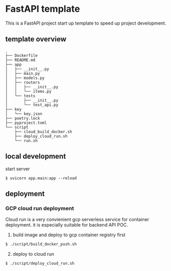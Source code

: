 # FastAPI template

This is a FastAPI project start up template to speed up project development.

## template overview
```
.
├── Dockerfile
├── README.md
├── app
│   ├── __init__.py
│   ├── main.py
│   ├── models.py
│   ├── routers
│   │   ├── __init__.py
│   │   └── items.py
│   └── tests
│       ├── __init__.py
│       └── test_api.py
├── key
│   └── key.json
├── poetry.lock
├── pyproject.toml
└── script
    ├── cloud_build_docker.sh
    ├── deploy_cloud_run.sh
    └── run.sh
```
## local development
start server
```
$ uvicorn app.main:app --reload
```

## deployment

###  GCP cloud run deployment

Cloud run is a very convienient gcp serverless service for container deployment. it is especially suitable for backend API POC.

1. build image and deploy to gcp container registry first
```bash
$ ./script/build_docker_push.sh
```
2. deploy to cloud run
```
$ ./script/deploy_cloud_run.sh 
```
